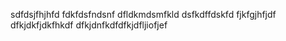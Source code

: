 sdfdsjfhjhfd
fdkfdsfndsnf
dfldkmdsmfkld
dsfkdffdskfd
fjkfgjhfjdf
dfkjdkfjdkfhkdf
dfkjdnfkdfdfkjdfljiofjef
